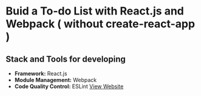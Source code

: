 # Buid a To-do List with React.js and Webpack ( without create-react-app )

## Stack and Tools for developing
* **Framework:** React.js
* **Module Management:** Webpack
* **Code Quality Control:** ESLint
[View Website](https://maureensayshi.github.io/To-do-List-for-React.js-Practice/dist/index.html)
